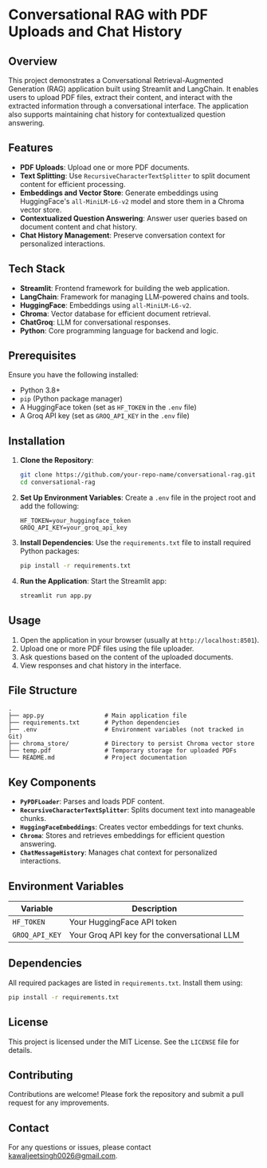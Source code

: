 # Conversational RAG with PDF Uploads and Chat History

## Overview
This project demonstrates a Conversational Retrieval-Augmented Generation (RAG) application built using Streamlit and LangChain. It enables users to upload PDF files, extract their content, and interact with the extracted information through a conversational interface. The application also supports maintaining chat history for contextualized question answering.

## Features
- **PDF Uploads**: Upload one or more PDF documents.
- **Text Splitting**: Use `RecursiveCharacterTextSplitter` to split document content for efficient processing.
- **Embeddings and Vector Store**: Generate embeddings using HuggingFace's `all-MiniLM-L6-v2` model and store them in a Chroma vector store.
- **Contextualized Question Answering**: Answer user queries based on document content and chat history.
- **Chat History Management**: Preserve conversation context for personalized interactions.

## Tech Stack
- **Streamlit**: Frontend framework for building the web application.
- **LangChain**: Framework for managing LLM-powered chains and tools.
- **HuggingFace**: Embeddings using `all-MiniLM-L6-v2`.
- **Chroma**: Vector database for efficient document retrieval.
- **ChatGroq**: LLM for conversational responses.
- **Python**: Core programming language for backend and logic.

## Prerequisites
Ensure you have the following installed:
- Python 3.8+
- `pip` (Python package manager)
- A HuggingFace token (set as `HF_TOKEN` in the `.env` file)
- A Groq API key (set as `GROQ_API_KEY` in the `.env` file)

## Installation
1. **Clone the Repository**:
   ```bash
   git clone https://github.com/your-repo-name/conversational-rag.git
   cd conversational-rag
   ```

2. **Set Up Environment Variables**:
   Create a `.env` file in the project root and add the following:
   ```env
   HF_TOKEN=your_huggingface_token
   GROQ_API_KEY=your_groq_api_key
   ```

3. **Install Dependencies**:
   Use the `requirements.txt` file to install required Python packages:
   ```bash
   pip install -r requirements.txt
   ```

4. **Run the Application**:
   Start the Streamlit app:
   ```bash
   streamlit run app.py
   ```

## Usage
1. Open the application in your browser (usually at `http://localhost:8501`).
2. Upload one or more PDF files using the file uploader.
3. Ask questions based on the content of the uploaded documents.
4. View responses and chat history in the interface.

## File Structure
```plaintext
.
├── app.py                 # Main application file
├── requirements.txt       # Python dependencies
├── .env                   # Environment variables (not tracked in Git)
├── chroma_store/          # Directory to persist Chroma vector store
├── temp.pdf               # Temporary storage for uploaded PDFs
└── README.md              # Project documentation
```

## Key Components
- **`PyPDFLoader`**: Parses and loads PDF content.
- **`RecursiveCharacterTextSplitter`**: Splits document text into manageable chunks.
- **`HuggingFaceEmbeddings`**: Creates vector embeddings for text chunks.
- **`Chroma`**: Stores and retrieves embeddings for efficient question answering.
- **`ChatMessageHistory`**: Manages chat context for personalized interactions.

## Environment Variables
| Variable         | Description                                  |
|------------------|----------------------------------------------|
| `HF_TOKEN`       | Your HuggingFace API token                  |
| `GROQ_API_KEY`   | Your Groq API key for the conversational LLM|

## Dependencies
All required packages are listed in `requirements.txt`. Install them using:
```bash
pip install -r requirements.txt
```

## License
This project is licensed under the MIT License. See the `LICENSE` file for details.

## Contributing
Contributions are welcome! Please fork the repository and submit a pull request for any improvements.

## Contact
For any questions or issues, please contact [kawaljeetsingh0026@gmail.com](mailto:kawaljeetsingh0026@gmail.com).

